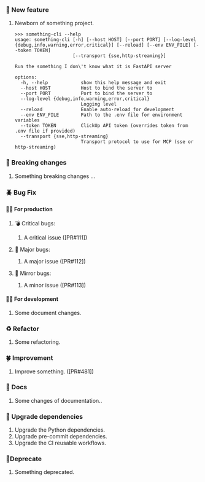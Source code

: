 ### 🎉 New feature

1. Newborn of something project.
    ```shell
    >>> something-cli --help
    usage: something-cli [-h] [--host HOST] [--port PORT] [--log-level {debug,info,warning,error,critical}] [--reload] [--env ENV_FILE] [--token TOKEN]
                         [--transport {sse,http-streaming}]
    
    Run the something I don\'t know what it is FastAPI server
    
    options:
      -h, --help            show this help message and exit
      --host HOST           Host to bind the server to
      --port PORT           Port to bind the server to
      --log-level {debug,info,warning,error,critical}
                            Logging level
      --reload              Enable auto-reload for development
      --env ENV_FILE        Path to the .env file for environment variables
      --token TOKEN         ClickUp API token (overrides token from .env file if provided)
      --transport {sse,http-streaming}
                            Transport protocol to use for MCP (sse or http-streaming)
    ```


### 🔨 Breaking changes

1. Something breaking changes ...


### 🪲 Bug Fix

#### 🙋‍♂️ For production

1. 💣 Critical bugs:

   1. A critical issue ([PR#111])

2. 🦠 Major bugs:

   1. A major issue ([PR#112])

3. 🐛 Mirror bugs:

   1. A minor issue ([PR#113])


#### 👨‍💻 For development

1. Some document changes.


### ♻️ Refactor

1. Some refactoring.


### 🍀 Improvement

1. Improve something. ([PR#481])


### 📑 Docs

1. Some changes of documentation..


### 🤖 Upgrade dependencies

1. Upgrade the Python dependencies.
2. Upgrade pre-commit dependencies.
3. Upgrade the CI reusable workflows.


### 🚮Deprecate

1. Something deprecated.
